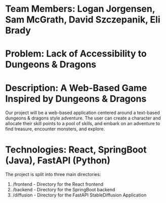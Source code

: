 # Team Members: Logan Jorgensen, Sam McGrath, David Szczepanik, Eli Brady

# Problem: Lack of Accessibility to Dungeons & Dragons

# Description: A Web-Based Game Inspired by Dungeons & Dragons

Our project will be a web-based application centered around a text-based dungeons & dragons style adventure. The user can create a character and allocate their skill points to a pool of skills, and embark on an adventure to find treasure, encounter monsters, and explore.

# Technologies: React, SpringBoot (Java), FastAPI (Python)

The project is split into three main directories:

1. /frontend - Directory for the React frontend
2. /backend - Directory for the SpringBoot backend
3. /diffusion - Directory for the FastAPI StableDiffusion Application


